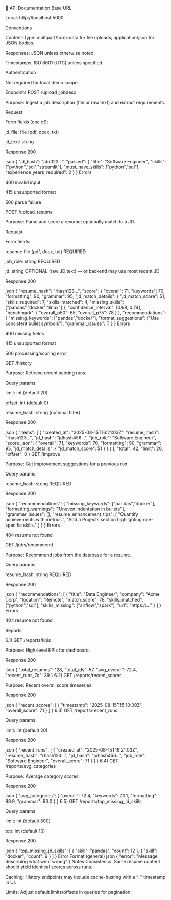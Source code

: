 🔌 API Documentation
Base URL

Local: http://localhost:5000

Conventions

Content-Type: multipart/form-data for file uploads; application/json for JSON bodies.

Responses: JSON unless otherwise noted.

Timestamps: ISO 8601 (UTC) unless specified.

Authentication

Not required for local demo scope.

Endpoints
POST /upload_jobdesc

Purpose: Ingest a job description (file or raw text) and extract requirements.

Request

Form fields (one of):

jd_file: file (pdf, docx, txt)

jd_text: string

Response 200

json
{
  "jd_hash": "abc123...",
  "parsed": {
    "title": "Software Engineer",
    "skills": ["python","sql","streamlit"],
    "must_have_skills": ["python","sql"],
    "experience_years_required": 2
  }
}
Errors

400 invalid input

415 unsupported format

500 parse failure

POST /upload_resume

Purpose: Parse and score a resume; optionally match to a JD.

Request

Form fields:

resume: file (pdf, docx, txt) REQUIRED

job_role: string REQUIRED

jd: string OPTIONAL (raw JD text) — or backend may use most recent JD

Response 200

json
{
  "resume_hash": "rhash123...",
  "score": {
    "overall": 71,
    "keywords": 70,
    "formatting": 90,
    "grammar": 95,
    "jd_match_details": {
      "jd_match_score": 51,
      "skills_required": 7,
      "skills_matched": 4,
      "missing_skills": ["pandas","docker","linux"]
    },
    "confidence_interval": [0.68, 0.74],
    "benchmark": {
      "overall_p50": 65,
      "overall_p75": 78
    }
  },
  "recommendations": {
    "missing_keywords": ["pandas","docker"],
    "format_suggestions": ["Use consistent bullet symbols"],
    "grammar_issues": []
  }
}
Errors

400 missing fields

415 unsupported format

500 processing/scoring error

GET /history

Purpose: Retrieve recent scoring runs.

Query params

limit: int (default 20)

offset: int (default 0)

resume_hash: string (optional filter)

Response 200

json
{
  "items": [
    {
      "created_at": "2025-08-15T16:21:03Z",
      "resume_hash": "rhash123...",
      "jd_hash": "jdhash456...",
      "job_role": "Software Engineer",
      "score_json": {
        "overall": 71,
        "keywords": 70,
        "formatting": 90,
        "grammar": 95,
        "jd_match_details": { "jd_match_score": 51 }
      }
    }
  ],
  "total": 42,
  "limit": 20,
  "offset": 0
}
GET /improve

Purpose: Get improvement suggestions for a previous run.

Query params

resume_hash: string REQUIRED

Response 200

json
{
  "recommendations": {
    "missing_keywords": ["pandas","docker"],
    "formatting_warnings": ["Uneven indentation in bullets"],
    "grammar_issues": [],
    "resume_enhancement_tips": [
      "Quantify achievements with metrics.",
      "Add a Projects section highlighting role-specific skills."
    ]
  }
}
Errors

404 resume not found

GET /jobs/recommend

Purpose: Recommend jobs from the database for a resume.

Query params

resume_hash: string REQUIRED

Response 200

json
{
  "recommendations": [
    {
      "title": "Data Engineer",
      "company": "Acme Corp",
      "location": "Remote",
      "match_score": 78,
      "skills_matched": ["python","sql"],
      "skills_missing": ["airflow","spark"],
      "url": "https://..."
    }
  ]
}
Errors

404 resume not found

Reports

6.1) GET /reports/kpis

Purpose: High-level KPIs for dashboard.

Response 200

json
{
  "total_resumes": 128,
  "total_jds": 57,
  "avg_overall": 72.4,
  "recent_runs_7d": 39
}
6.2) GET /reports/recent_scores

Purpose: Recent overall score timeseries.

Response 200

json
{
  "recent_scores": [
    { "timestamp": "2025-08-15T15:10:00Z", "overall_score": 71 }
  ]
}
6.3) GET /reports/recent_runs

Query params

limit: int (default 20)

Response 200

json
{
  "recent_runs": [
    {
      "created_at": "2025-08-15T16:21:03Z",
      "resume_hash": "rhash123...",
      "jd_hash": "jdhash456...",
      "job_role": "Software Engineer",
      "overall_score": 71
    }
  ]
}
6.4) GET /reports/avg_categories

Purpose: Average category scores.

Response 200

json
{
  "avg_categories": {
    "overall": 72.4,
    "keywords": 70.1,
    "formatting": 88.9,
    "grammar": 93.0
  }
}
6.5) GET /reports/top_missing_jd_skills

Query params

limit: int (default 500)

top: int (default 10)

Response 200

json
{
  "top_missing_jd_skills": [
    { "skill": "pandas", "count": 12 },
    { "skill": "docker", "count": 9 }
  ]
}
Error Format (general)
json
{
  "error": "Message describing what went wrong"
}
Notes
Consistency: Same resume content should yield identical scores across runs.

Caching: History endpoints may include cache-busting with a “_” timestamp in UI.

Limits: Adjust default limits/offsets in queries for pagination.